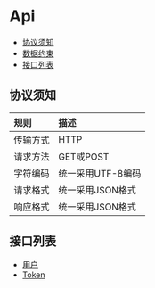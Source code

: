 # Api
* [协议须知](#协议须知)
* [数据约束](#数据约束)
* [接口列表](#接口列表)

## 协议须知

|规则|描述|
|:-|:-|
|传输方式|HTTP|
|请求方法|GET或POST|
|字符编码|统一采用UTF-8编码|
|请求格式|统一采用JSON格式|
|响应格式|统一采用JSON格式|

## 接口列表
* [用户](./users.md)
* [Token](./token.md)
